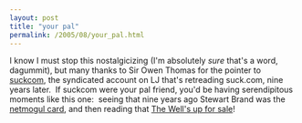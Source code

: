 ```yaml
---
layout: post
title: "your pal"
permalink: /2005/08/your_pal.html
---
```


I know I must stop this nostalgicizing (I'm absolutely _sure_ that's a word, dagummit), but many thanks to Sir Owen Thomas for the pointer to [suckcom](http://www.livejournal.com/userinfo.bml?user=suckcom), the syndicated account on LJ that's retreading suck.com, nine years later.  If suckcom were your pal friend, you'd be having serendipitous moments like this one:  seeing that nine years ago Stewart Brand was the [netmogul card](http://suck.com/netmoguls/96/08/16/front.html), and then reading that [The Well's up for sale](http://news.zdnet.com/2100-9588_22-5835759.html)!